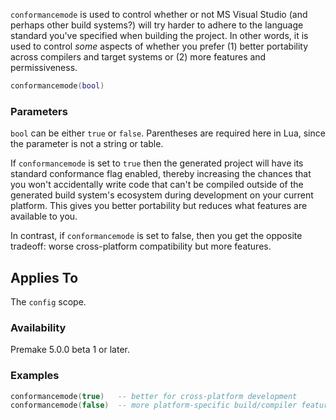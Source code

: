 `conformancemode` is used to control whether or not MS Visual Studio (and perhaps other build systems?) will try harder to adhere to the language standard you've specified when building the project. In other words, it is used to control *some* aspects of whether you prefer (1) better portability across compilers and target systems or (2) more features and permissiveness.

```lua
conformancemode(bool)
```

### Parameters ###

`bool` can be either `true` or `false`. Parentheses are required here in Lua, since the parameter is not a string or table. 

If `conformancemode` is set to `true` then the generated project will have its standard conformance flag enabled, thereby increasing the chances that you won't accidentally write code that can't be compiled outside of the generated build system's ecosystem during development on your current platform. This gives you better portability but reduces what features are available to you.

In contrast, if `conformancemode` is set to false, then you get the opposite tradeoff: worse cross-platform compatibility but more features.

## Applies To ###

The `config` scope.

### Availability ###

Premake 5.0.0 beta 1 or later.

### Examples ###

```lua
conformancemode(true)   -- better for cross-platform development
conformancemode(false)  -- more platform-specific build/compiler features
```

